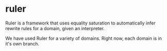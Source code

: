 # ruler

Ruler is a framework that uses equality saturation
 to automatically infer rewrite rules for a domain, given an interpreter.

We have used Ruler for a variety of domains.
Right now, each domain is in it's own branch.
